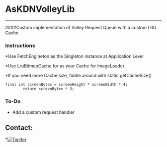 # AsKDNVolleyLib
----------
####Custom implementation of Volley Request Queue with a custom LRU Cache


### Instructions
*Use FetchEngineton as the Singleton instance at Application Level

*Use LruBitmapCache for as your Cache for ImageLoader.

*If you need more Cache size, fiddle around with static getCacheSize() 

``` 
final int screenBytes = screenHeight * screenWidth * 4;
        return screenBytes * 3; 
``` 
        
### To-Do
* Add a custom request handler

## Contact:
*[![Twitter](https://cdn-static.findly.com/wp-content/uploads/sites/43/2015/12/twitter-icon-40x40.png)](http://twitter.com/ashishkrishnan)
  


